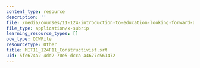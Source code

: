 ```yaml
---
content_type: resource
description: ''
file: /media/courses/11-124-introduction-to-education-looking-forward-and-looking-back-on-education-fall-2011/5fe674a24dd270e5dccaa4677c561472_MIT11_124F11_Constructivist.srt
file_type: application/x-subrip
learning_resource_types: []
ocw_type: OCWFile
resourcetype: Other
title: MIT11_124F11_Constructivist.srt
uid: 5fe674a2-4dd2-70e5-dcca-a4677c561472
---
```

